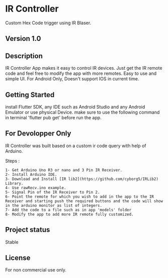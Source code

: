 # IR Controller

Custom Hex Code trigger using IR Blaser.

## Version 1.0

## Description

IR Controller App makes it easy to control IR devices.
Just get the IR remote code and feel free to modify the app with more remotes.
Easy to use and simple UI.
For Android Only, Doesn't support IOS in current time.

## Getting Started

install Flutter SDK, any IDE such as Android Studio and any Android Emulator or use physical Device.
make sure to use the following command in terminal 'flutter pub get' before run the app.

## For Devolopper Only

IR Controller was built based on a custom ir code query with help of Arduino.

Steps :

```
1- Get Arduino Uno R3 or nano and 3 Pin IR Receiver.
2- Install Arduino IDE.
3- Download and Install [IR lib2](https://github.com/cyborg5/IRLib2) Library.
4- Use rawRecv.ino example.
5- Signal Pin of the IR Receiver to Pin 2.
6- Point the remote for which you wish to add in the app to the IR Receiver and starting push the required buttons and the code will show in the arduino monitor as list of integers.
7- Add the code to a file such as in app 'models' folder
8- Modify the app to add more IR remote fully customized.
```

## Project status
Stable

## License

For non commercial use only.